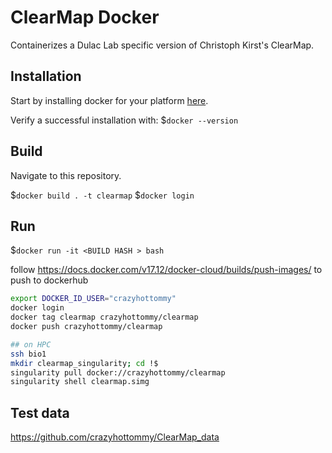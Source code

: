 # ClearMap Docker
Containerizes a Dulac Lab specific version of Christoph Kirst's ClearMap.

## Installation
Start by installing docker for your platform [here](https://store.docker.com/search?offering=community&type=edition).

Verify a successful installation with:
$`docker --version`


## Build
Navigate to this repository. 

$`docker build . -t clearmap`
$`docker login`

## Run
$`docker run -it <BUILD HASH > bash`

follow https://docs.docker.com/v17.12/docker-cloud/builds/push-images/ to push to dockerhub

```bash
export DOCKER_ID_USER="crazyhottommy"
docker login
docker tag clearmap crazyhottommy/clearmap
docker push crazyhottommy/clearmap

## on HPC
ssh bio1
mkdir clearmap_singularity; cd !$
singularity pull docker://crazyhottommy/clearmap
singularity shell clearmap.simg
```
## Test data

https://github.com/crazyhottommy/ClearMap_data
